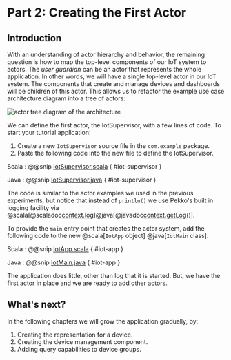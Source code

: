 # Part 2: Creating the First Actor

## Introduction

With an understanding of actor hierarchy and behavior, the remaining question is how to map the top-level components of our IoT system to actors. The _user guardian_ can be an actor that represents the whole application. In other words, we will have a single top-level actor in our IoT system. The components that create and manage devices and dashboards will be children of this actor. This allows us to refactor the example use case architecture diagram into a tree of actors:

![actor tree diagram of the architecture](diagrams/arch_tree_diagram.png)

We can define the first actor, the IotSupervisor, with a few lines of code. To start your tutorial application:

1. Create a new `IotSupervisor` source file in the `com.example` package.
1. Paste the following code into the new file to define the IotSupervisor.

Scala
:   @@snip [IotSupervisor.scala](/docs/src/test/scala/typed/tutorial_2/IotSupervisor.scala) { #iot-supervisor }

Java
:   @@snip [IotSupervisor.java](/docs/src/test/java/jdocs/typed/tutorial_2/IotSupervisor.java) { #iot-supervisor }

The code is similar to the actor examples we used in the previous experiments, but notice that instead of `println()` we use Pekko's built in logging facility via @scala[@scaladoc[context.log](pekko.actor.typed.scaladsl.ActorContext#log:org.slf4j.Logger)]@java[@javadoc[context.getLog()](pekko.actor.typed.javadsl.ActorContext#getLog())].

To provide the `main` entry point that creates the actor system, add the following code to the new @scala[`IotApp` object] @java[`IotMain` class].

Scala
:   @@snip [IotApp.scala](/docs/src/test/scala/typed/tutorial_2/IotApp.scala) { #iot-app }

Java
:   @@snip [IotMain.java](/docs/src/test/java/jdocs/typed/tutorial_2/IotMain.java) { #iot-app }

The application does little, other than log that it is started. But, we have the first actor in place and we are ready to add other actors.

## What's next?

In the following chapters we will grow the application gradually, by:

 1. Creating the representation for a device.
 2. Creating the device management component.
 3. Adding query capabilities to device groups.

